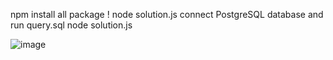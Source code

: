 npm install all package !
node solution.js 
connect PostgreSQL database and run query.sql 
node solution.js

![image](https://github.com/vkcoder2021/TODOLIST/assets/96519578/6a020cfa-8591-40a0-b5af-3c58edece628)
